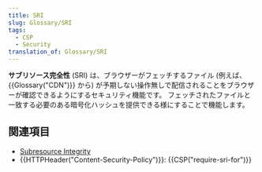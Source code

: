 ```yaml
---
title: SRI
slug: Glossary/SRI
tags:
  - CSP
  - Security
translation_of: Glossary/SRI
---
```

**サブリソース完全性** (SRI) は、ブラウザーがフェッチするファイル (例えば、 {{Glossary("CDN")}} から) が予期しない操作無しで配信されることをブラウザーが確認できるようにするセキュリティ機能です。 フェッチされたファイルと一致する必要のある暗号化ハッシュを提供できる様にすることで機能します。

## 関連項目

- [Subresource Integrity](/ja/docs/Web/Security/Subresource_Integrity)
- {{HTTPHeader("Content-Security-Policy")}}: {{CSP("require-sri-for")}}
